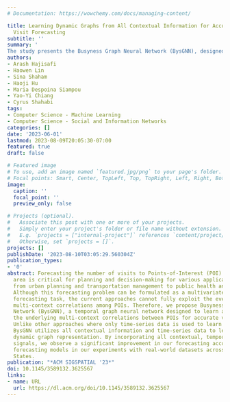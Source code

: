 ```yaml
---
# Documentation: https://wowchemy.com/docs/managing-content/

title: Learning Dynamic Graphs from All Contextual Information for Accurate Point-of-Interest
  Visit Forecasting
subtitle: ''
summary: '
The study presents the Busyness Graph Neural Network (BysGNN), designed to forecast visits to urban Points-of-Interest (POIs). BysGNN uncovers multi-context correlations among POIs across temporal, spatial, and semantic dimensions, resulting in a comprehensive dynamic graph. This approach significantly improves forecasting accuracy over traditional methods, offering a deeper understanding of urban dynamics.'
authors:
- Arash Hajisafi
- Haowen Lin
- Sina Shaham
- Haoji Hu
- Maria Despoina Siampou
- Yao-Yi Chiang
- Cyrus Shahabi
tags:
- Computer Science - Machine Learning
- Computer Science - Social and Information Networks
categories: []
date: '2023-06-01'
lastmod: 2023-08-09T20:05:30-07:00
featured: true
draft: false

# Featured image
# To use, add an image named `featured.jpg/png` to your page's folder.
# Focal points: Smart, Center, TopLeft, Top, TopRight, Left, Right, BottomLeft, Bottom, BottomRight.
image:
  caption: ''
  focal_point: ''
  preview_only: false

# Projects (optional).
#   Associate this post with one or more of your projects.
#   Simply enter your project's folder or file name without extension.
#   E.g. `projects = ["internal-project"]` references `content/project/deep-learning/index.md`.
#   Otherwise, set `projects = []`.
projects: []
publishDate: '2023-08-10T03:05:29.560304Z'
publication_types:
- '0'
abstract: Forecasting the number of visits to Points-of-Interest (POI) in an urban
  area is critical for planning and decision-making for various application domains,
  from urban planning and transportation management to public health and social studies.
  Although this forecasting problem can be formulated as a multivariate time-series
  forecasting task, the current approaches cannot fully exploit the ever-changing
  multi-context correlations among POIs. Therefore, we propose Busyness Graph Neural
  Network (BysGNN), a temporal graph neural network designed to learn and uncover
  the underlying multi-context correlations between POIs for accurate visit forecasting.
  Unlike other approaches where only time-series data is used to learn a dynamic graph,
  BysGNN utilizes all contextual information and time-series data to learn an accurate
  dynamic graph representation. By incorporating all contextual, temporal, and spatial
  signals, we observe a significant improvement in our forecasting accuracy over state-of-the-art
  forecasting models in our experiments with real-world datasets across the United
  States.
publication: "*ACM SIGSPATIAL '23*"
doi: 10.1145/3589132.3625567
links:
- name: URL
  url: https://dl.acm.org/doi/10.1145/3589132.3625567
---
```

